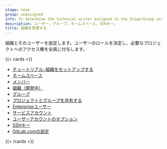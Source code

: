 ```yaml
---
stage: none
group: unassigned
info: To determine the technical writer assigned to the Stage/Group associated with this page, see https://handbook.gitlab.com/handbook/product/ux/technical-writing/#assignments
description: ユーザー、グループ、ネームスペース、SSHキー。
title: 組織を管理する
---
```


組織とそのユーザーを設定します。ユーザーのロールを決定し、必要なプロジェクトへのアクセス権を全員に付与します。

{{< cards >}}

- [チュートリアル: 組織をセットアップする](../tutorials/manage_user/_index.md)
- [ネームスペース](../user/namespace/_index.md)
- [メンバー](../user/project/members/_index.md)
- [組織（開発中）](../user/organization/_index.md)
- [グループ](../user/group/_index.md)
- [プロジェクトとグループを共有する](../user/project/members/sharing_projects_groups.md)
- [Enterpriseユーザー](../user/enterprise_user/_index.md)
- [サービスアカウント](../user/profile/service_accounts.md)
- [ユーザーアカウントのオプション](../user/profile/_index.md)
- [SSHキー](../user/ssh.md)
- [GitLab.comの設定](../user/gitlab_com/_index.md)

{{< /cards >}}
